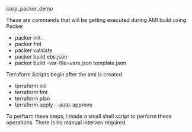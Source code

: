 corp_packer_demo

These are commands that will be getting executed during AMI build using Packer
 * packer init .
 * packer fmt
 * packer validate 
 * packer build ebs.json
 * packer build -var-file=vars.json template.json
 
 Terraform Scripts begin after the ami is created.
 * terraform init
 * terraform fmt
 * terraform plan
 * terraform apply --auto-approve
 
 To perform these steps, i made a small shell script to perform these operations. There is no manual interven required.

